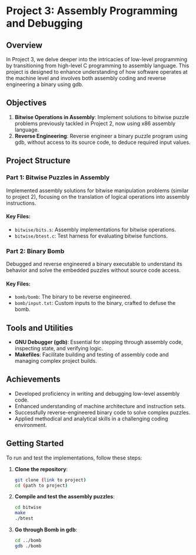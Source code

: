 # Project 3: Assembly Programming and Debugging

## Overview

In Project 3, we delve deeper into the intricacies of low-level programming by transitioning from high-level C programming to assembly language. This project is designed to enhance understanding of how software operates at the machine level and involves both assembly coding and reverse engineering a binary using gdb.

## Objectives

1. **Bitwise Operations in Assembly**: Implement solutions to bitwise puzzle problems previously tackled in Project 2, now using x86 assembly language.
2. **Reverse Engineering**: Reverse engineer a binary puzzle program using gdb, without access to its source code, to deduce required input values.

## Project Structure

### Part 1: Bitwise Puzzles in Assembly

Implemented assembly solutions for bitwise manipulation problems (similar to project 2), focusing on the translation of logical operations into assembly instructions.

#### Key Files:
- `bitwise/bits.s`: Assembly implementations for bitwise operations.
- `bitwise/btest.c`: Test harness for evaluating bitwise functions.

### Part 2: Binary Bomb

Debugged and reverse engineered a binary executable to understand its behavior and solve the embedded puzzles without source code access.

#### Key Files:
- `bomb/bomb`: The binary to be reverse engineered.
- `bomb/input.txt`: Custom inputs to the binary, crafted to defuse the bomb.

## Tools and Utilities

- **GNU Debugger (gdb)**: Essential for stepping through assembly code, inspecting state, and verifying logic.
- **Makefiles**: Facilitate building and testing of assembly code and managing complex project builds.

## Achievements

- Developed proficiency in writing and debugging low-level assembly code.
- Enhanced understanding of machine architecture and instruction sets.
- Successfully reverse-engineered binary code to solve complex puzzles.
- Applied methodical and analytical skills in a challenging coding environment.

## Getting Started

To run and test the implementations, follow these steps:

1. **Clone the repository**:
   ```bash
   git clone (link to project)
   cd (path to project)

2. **Compile and test the assembly puzzles**:
   ```bash
   cd bitwise
   make
   ./btest

3. **Go through Bomb in gdb**:
   ```bash
   cd ../bomb
   gdb ./bomb


